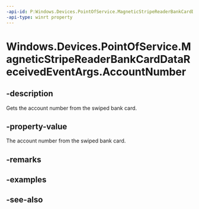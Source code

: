 ```yaml
---
-api-id: P:Windows.Devices.PointOfService.MagneticStripeReaderBankCardDataReceivedEventArgs.AccountNumber
-api-type: winrt property
---
```


<!-- Property syntax
public string AccountNumber { get; }
-->

# Windows.Devices.PointOfService.MagneticStripeReaderBankCardDataReceivedEventArgs.AccountNumber

## -description
Gets the account number from the swiped bank card.

## -property-value
The account number from the swiped bank card.

## -remarks

## -examples

## -see-also
